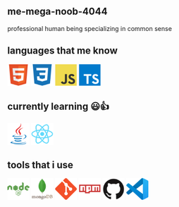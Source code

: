 ## me-mega-noob-4044

professional human being specializing in common sense

## languages that me know

<div style="display: inline;">
  <img src="https://raw.githubusercontent.com/devicons/devicon/refs/heads/master/icons/html5/html5-original.svg" width="50" height="50" />
  <img src="https://raw.githubusercontent.com/devicons/devicon/refs/heads/master/icons/css3/css3-plain.svg" width="50" height="50" />
  <img src="https://raw.githubusercontent.com/devicons/devicon/refs/heads/master/icons/javascript/javascript-original.svg" width="50" height="50" />
  <img src="https://raw.githubusercontent.com/devicons/devicon/refs/heads/master/icons/typescript/typescript-original.svg" width="50" height="50" />
</div>

## currently learning 😃👍

<div style="display: inline;">
  <img src="https://raw.githubusercontent.com/devicons/devicon/refs/heads/master/icons/java/java-original.svg" width="50" height="50" />
  <img src="https://raw.githubusercontent.com/devicons/devicon/refs/heads/master/icons/react/react-original.svg" width="50" height="50" />
</div>

## tools that i use

<div style="display: inline;">
  <img src="https://raw.githubusercontent.com/devicons/devicon/refs/heads/master/icons/nodejs/nodejs-plain-wordmark.svg" width="50" height="50" />
  <img src="https://raw.githubusercontent.com/devicons/devicon/refs/heads/master/icons/mongodb/mongodb-original-wordmark.svg" width="50" height="50" />
  <img src="https://raw.githubusercontent.com/devicons/devicon/refs/heads/master/icons/git/git-original.svg" width="50" height="50" />
  <img src="https://raw.githubusercontent.com/devicons/devicon/refs/heads/master/icons/npm/npm-original-wordmark.svg" width="50" height="50" />
  <img src="https://raw.githubusercontent.com/devicons/devicon/refs/heads/master/icons/github/github-original.svg" width="50" height="50" />
  <img src="https://github.com/devicons/devicon/raw/refs/heads/master/icons/vscode/vscode-original.svg" width="50" height="50" />
</div>
